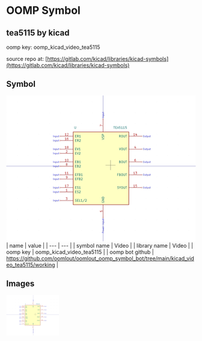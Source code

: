# OOMP Symbol  
## tea5115  by kicad  
  
oomp key: oomp_kicad_video_tea5115  
  
source repo at: [https://gitlab.com/kicad/libraries/kicad-symbols](https://gitlab.com/kicad/libraries/kicad-symbols)  
## Symbol  
  
[![working.png](working_600.png)](working.png)  
| name | value | 
| --- | --- | 
| symbol name | Video | 
| library name | Video | 
| oomp key | oomp_kicad_video_tea5115 | 
| oomp bot github | https://github.com/oomlout/oomlout_oomp_symbol_bot/tree/main/kicad_video_tea5115/working | 
## Images  
  
[![working.png](working_140.png)](working.png)  
